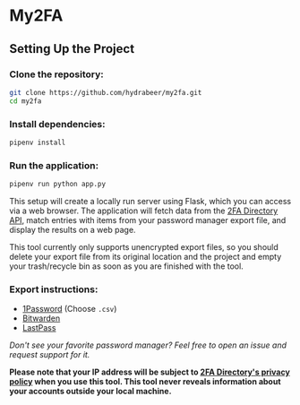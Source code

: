 # My2FA
## Setting Up the Project
### Clone the repository:

```bash
git clone https://github.com/hydrabeer/my2fa.git
cd my2fa
```
### Install dependencies:

```bash
pipenv install
```
### Run the application:

```bash
pipenv run python app.py
```

This setup will create a locally run server using Flask, which you can access via a web browser. The application will fetch data from the [2FA Directory API](https://2fa.directory/api/), match entries with items from your password manager export file, and display the results on a web page.

This tool currently only supports unencrypted export files, so you should delete your export file from its original location and the project and empty your trash/recycle bin as soon as you are finished with the tool.

### Export instructions:
- [1Password](https://support.1password.com/export/) (Choose `.csv`)
- [Bitwarden](https://bitwarden.com/learning/passwordmanager-how-to-export-your-bitwarden-vault/)
- [LastPass](https://support.lastpass.com/s/document-item?bundleId=lastpass&topicId=LastPass/export-vault.html&_LANG=enus)

*Don't see your favorite password manager? Feel free to open an issue and request support for it.*

**Please note that your IP address will be subject to [2FA Directory's privacy policy](https://2fa.directory/privacy/) when you use this tool. This tool never reveals information about your accounts outside your local machine.**
